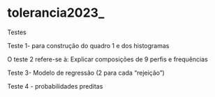 # tolerancia2023_

Testes

Teste 1- para construção do quadro 1 e dos histogramas

O teste 2 refere-se à: Explicar composições de 9 perfis e frequências

Teste 3- Modelo de regressão (2 para cada “rejeição”)

Teste 4 - probabilidades preditas
